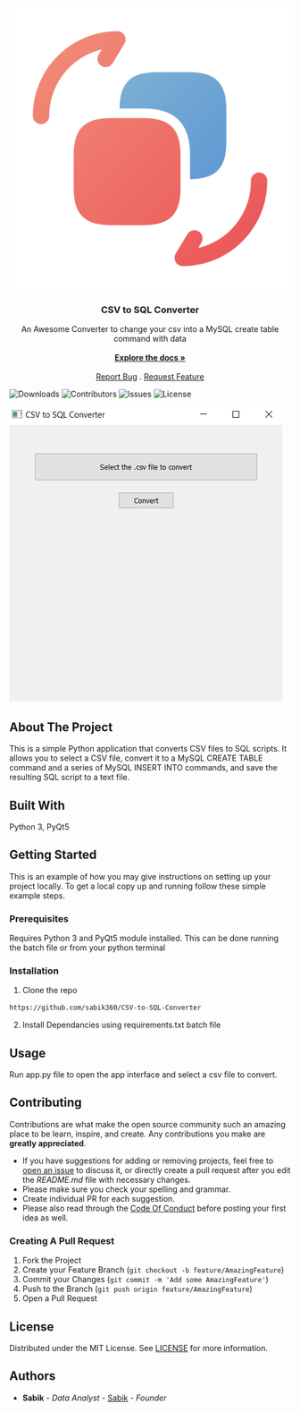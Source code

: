 <br/>
<p align="center">
  <a href="https://github.com/sabik360/CSV-to-SQL-Converter">
    <img src="https://raw.githubusercontent.com/sabik360/CSV-to-SQL-Converter/main/convert.png">
  </a>

  <h3 align="center">CSV to SQL Converter</h3>

  <p align="center">
    An Awesome Converter to change your csv into a MySQL create table command with data
    <br/>
    <br/>
    <a href="https://github.com/sabik360/CSV-to-SQL-Converter"><strong>Explore the docs »</strong></a>
    <br/>
    <br/>
    <a href="https://github.com/sabik360/CSV-to-SQL-Converter/issues">Report Bug</a>
    .
    <a href="https://github.com/sabik360/CSV-to-SQL-Converter/issues">Request Feature</a>
  </p>
</p>

![Downloads](https://img.shields.io/github/downloads/sabik360/CSV-to-SQL-Converter/total) ![Contributors](https://img.shields.io/github/contributors/sabik360/CSV-to-SQL-Converter?color=dark-green) ![Issues](https://img.shields.io/github/issues/sabik360/CSV-to-SQL-Converter) ![License](https://img.shields.io/github/license/sabik360/CSV-to-SQL-Converter) 

![grab-landing-page](https://raw.githubusercontent.com/sabik360/CSV-to-SQL-Converter/main/preview1.PNG) 

## About The Project

This is a simple Python application that converts CSV files to SQL scripts. It allows you to select a CSV file, convert it to a MySQL CREATE TABLE command and a series of MySQL INSERT INTO commands, and save the resulting SQL script to a text file.

## Built With

Python 3,
 PyQt5


## Getting Started

This is an example of how you may give instructions on setting up your project locally.
To get a local copy up and running follow these simple example steps.

### Prerequisites

Requires Python 3 and PyQt5 module installed. This can be done running the batch file or from your python terminal

### Installation

 1. Clone the repo

```sh
https://github.com/sabik360/CSV-to-SQL-Converter
```
 2. Install Dependancies using requirements.txt batch file


## Usage

Run app.py file to open the app interface and select a csv file to convert.

## Contributing

Contributions are what make the open source community such an amazing place to be learn, inspire, and create. Any contributions you make are **greatly appreciated**.
* If you have suggestions for adding or removing projects, feel free to [open an issue](https://github.com/sabik360/CSV-to-SQL-Converter/issues/new) to discuss it, or directly create a pull request after you edit the *README.md* file with necessary changes.
* Please make sure you check your spelling and grammar.
* Create individual PR for each suggestion.
* Please also read through the [Code Of Conduct](https://github.com/sabik360/CSV-to-SQL-Converter/blob/main/CODE_OF_CONDUCT.md) before posting your first idea as well.

### Creating A Pull Request

1. Fork the Project
2. Create your Feature Branch (`git checkout -b feature/AmazingFeature`)
3. Commit your Changes (`git commit -m 'Add some AmazingFeature'`)
4. Push to the Branch (`git push origin feature/AmazingFeature`)
5. Open a Pull Request

## License

Distributed under the MIT License. See [LICENSE](https://github.com/sabik360/CSV-to-SQL-Converter/blob/main/LICENSE.md) for more information.

## Authors

* **Sabik** - *Data Analyst* - [Sabik](https://github.com/sabik360) - *Founder*


